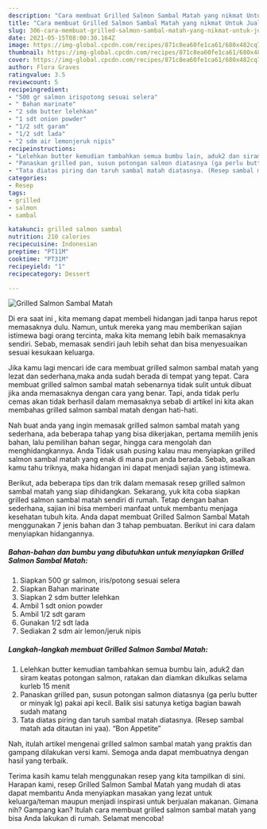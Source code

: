```yaml
---
description: "Cara membuat Grilled Salmon Sambal Matah yang nikmat Untuk Jualan"
title: "Cara membuat Grilled Salmon Sambal Matah yang nikmat Untuk Jualan"
slug: 306-cara-membuat-grilled-salmon-sambal-matah-yang-nikmat-untuk-jualan
date: 2021-05-15T08:00:30.164Z
image: https://img-global.cpcdn.com/recipes/871c8ea60fe1ca61/680x482cq70/grilled-salmon-sambal-matah-foto-resep-utama.jpg
thumbnail: https://img-global.cpcdn.com/recipes/871c8ea60fe1ca61/680x482cq70/grilled-salmon-sambal-matah-foto-resep-utama.jpg
cover: https://img-global.cpcdn.com/recipes/871c8ea60fe1ca61/680x482cq70/grilled-salmon-sambal-matah-foto-resep-utama.jpg
author: Flora Graves
ratingvalue: 3.5
reviewcount: 5
recipeingredient:
- "500 gr salmon irispotong sesuai selera"
- " Bahan marinate"
- "2 sdm butter lelehkan"
- "1 sdt onion powder"
- "1/2 sdt garam"
- "1/2 sdt lada"
- "2 sdm air lemonjeruk nipis"
recipeinstructions:
- "Lelehkan butter kemudian tambahkan semua bumbu lain, aduk2 dan siram keatas potongan salmon, ratakan dan diamkan dikulkas selama kurleb 15 menit"
- "Panaskan grilled pan, susun potongan salmon diatasnya (ga perlu butter or minyak lg) pakai api kecil. Balik sisi satunya ketiga bagian bawah sudah matang"
- "Tata diatas piring dan taruh sambal matah diatasnya. (Resep sambal matah ada ditautan ini yaa). “Bon Appetite”"
categories:
- Resep
tags:
- grilled
- salmon
- sambal

katakunci: grilled salmon sambal 
nutrition: 210 calories
recipecuisine: Indonesian
preptime: "PT11M"
cooktime: "PT31M"
recipeyield: "1"
recipecategory: Dessert

---
```



![Grilled Salmon Sambal Matah](https://img-global.cpcdn.com/recipes/871c8ea60fe1ca61/680x482cq70/grilled-salmon-sambal-matah-foto-resep-utama.jpg)

Di era  saat ini , kita memang dapat membeli hidangan jadi tanpa harus repot memasaknya dulu. Namun, untuk mereka yang mau memberikan sajian istimewa bagi orang tercinta, maka kita memang lebih baik memasaknya sendiri. Sebab, memasak sendiri jauh lebih sehat dan bisa menyesuaikan sesuai kesukaan keluarga.

Jika kamu lagi mencari ide cara membuat grilled salmon sambal matah yang lezat dan sederhana,maka anda sudah berada di tempat yang tepat. Cara membuat grilled salmon sambal matah  sebenarnya tidak sulit untuk dibuat jika anda memasaknya dengan cara yang benar. Tapi, anda tidak perlu cemas akan tidak berhasil dalam memasaknya 
sebab di artikel ini kita akan membahas grilled salmon sambal matah dengan hati-hati.  



Nah buat anda yang ingin memasak grilled salmon sambal matah yang sederhana, ada beberapa tahap yang bisa dikerjakan, pertama memilih jenis bahan, lalu pemilihan bahan segar, hingga cara mengolah dan menghidangkannya. Anda Tidak usah pusing kalau mau menyiapkan grilled salmon sambal matah yang enak di mana pun anda berada. Sebab, asalkan kamu  tahu triknya, maka hidangan ini dapat menjadi sajian yang istimewa.

Berikut, ada beberapa tips dan trik dalam memasak resep grilled salmon sambal matah yang siap dihidangkan. Sekarang, yuk kita coba siapkan grilled salmon sambal matah sendiri di rumah. Tetap dengan bahan sederhana, sajian ini bisa memberi manfaat untuk membantu menjaga kesehatan tubuh kita. Anda dapat membuat Grilled Salmon Sambal Matah menggunakan 7 jenis bahan dan 3 tahap pembuatan. Berikut ini cara dalam menyiapkan hidangannya.

<!--inarticleads1-->

##### Bahan-bahan dan bumbu yang dibutuhkan untuk menyiapkan Grilled Salmon Sambal Matah:

1. Siapkan 500 gr salmon, iris/potong sesuai selera
1. Siapkan  Bahan marinate
1. Siapkan 2 sdm butter lelehkan
1. Ambil 1 sdt onion powder
1. Ambil 1/2 sdt garam
1. Gunakan 1/2 sdt lada
1. Sediakan 2 sdm air lemon/jeruk nipis




<!--inarticleads2-->

##### Langkah-langkah membuat Grilled Salmon Sambal Matah:

1. Lelehkan butter kemudian tambahkan semua bumbu lain, aduk2 dan siram keatas potongan salmon, ratakan dan diamkan dikulkas selama kurleb 15 menit
1. Panaskan grilled pan, susun potongan salmon diatasnya (ga perlu butter or minyak lg) pakai api kecil. Balik sisi satunya ketiga bagian bawah sudah matang
1. Tata diatas piring dan taruh sambal matah diatasnya. (Resep sambal matah ada ditautan ini yaa). “Bon Appetite”




Nah, itulah artikel mengenai  grilled salmon sambal matah  yang praktis dan gampang dilakukan versi kami. Semoga anda dapat membuatnya dengan hasil yang terbaik. 

Terima kasih kamu telah menggunakan resep yang kita tampilkan di sini. Harapan kami, resep  Grilled Salmon Sambal Matah yang mudah di atas dapat membantu Anda menyiapkan masakan yang lezat untuk keluarga/teman maupun menjadi inspirasi untuk berjualan makanan. Gimana nih? Gampang kan? Itulah cara membuat grilled salmon sambal matah yang bisa Anda lakukan di rumah. Selamat mencoba!

